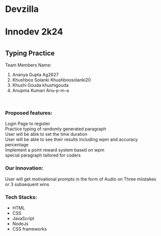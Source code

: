 # Devzilla
<h1>Innodev 2k24<br><h1>
<h2>Typing Practice<br></h2>
Team Members Name: <br>
<ol>
<li>Ananya Gupta    Ag2627</li>
<li>Khushboo Solanki Khushboosolanki20</li>
<li>Khushi Gouda     khushigouda</li>
<li>Anupma Kumari    Anu-p-m-a</li>
</ol>
<br>
<h3>Proposed features:<br></h3>
Login Page to register <br>
Practice typing  of randomly generated paragraph <br>
User will be able to set the time duration <br>
User will be able to see their results including wpm and accuracy percentage<br>
Implement a point reward system based on wpm<br>
special paragraph tailored for coders<br>

<h3>Our Innovation:<br></h3>
User will get motivational prompts in the form of Audio on Three miistakes or 3 subsequent wins<br>

<h3>Tech Stacks:<br></h3>
<ul>
<li>HTML</li>
<li>CSS</li>
<li>JavaScript</li>
<li>NodeJs</li>
<li>CSS frameworks</li>
